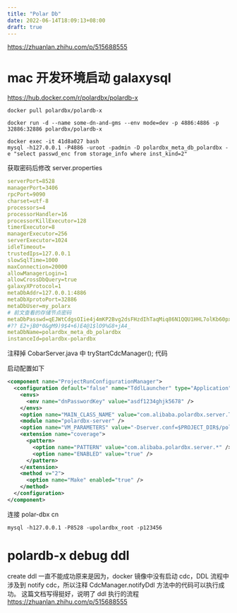 ```yaml
---
title: "Polar Db"
date: 2022-06-14T18:09:13+08:00
draft: true
---
```


https://zhuanlan.zhihu.com/p/515688555

# mac 开发环境启动 galaxysql
https://hub.docker.com/r/polardbx/polardb-x

```
docker pull polardbx/polardb-x
```

```
docker run -d --name some-dn-and-gms --env mode=dev -p 4886:4886 -p 32886:32886 polardbx/polardb-x
```

```
docker exec -it 41d8a027 bash
mysql -h127.0.0.1 -P4886 -uroot -padmin -D polardbx_meta_db_polardbx -e "select passwd_enc from storage_info where inst_kind=2"
```
获取密码后修改 server.properties

```yaml
serverPort=8528
managerPort=3406
rpcPort=9090
charset=utf-8
processors=4
processorHandler=16
processorKillExecutor=128
timerExecutor=8
managerExecutor=256
serverExecutor=1024
idleTimeout=
trustedIps=127.0.0.1
slowSqlTime=1000
maxConnection=20000
allowManagerLogin=1
allowCrossDbQuery=true
galaxyXProtocol=1
metaDbAddr=127.0.0.1:4886
metaDbXprotoPort=32886
metaDbUser=my_polarx
# 前文查看的存储节点密码
metaDbPasswd=qEJWtCdgsOIie4j4mKP2Bvg2dsFHzdIhTaqMiq86N1QQU1HHL7olKb60pxz5hp/4
#?? E2+jB0*0&gM9)9$4+6)E4@1$lO9%G8+jA4_
metaDbName=polardbx_meta_db_polardbx
instanceId=polardbx-polardbx
```
注释掉 CobarServer.java 中  tryStartCdcManager(); 代码

启动配置如下
```xml
<component name="ProjectRunConfigurationManager">
  <configuration default="false" name="TddlLauncher" type="Application" factoryName="Application" singleton="false" nameIsGenerated="true">
    <envs>
      <env name="dnPasswordKey" value="asdf1234ghjk5678" />
    </envs>
    <option name="MAIN_CLASS_NAME" value="com.alibaba.polardbx.server.TddlLauncher" />
    <module name="polardbx-server" />
    <option name="VM_PARAMETERS" value="-Dserver.conf=$PROJECT_DIR$/polardbx-server/src/main/conf/server.properties" />
    <extension name="coverage">
      <pattern>
        <option name="PATTERN" value="com.alibaba.polardbx.server.*" />
        <option name="ENABLED" value="true" />
      </pattern>
    </extension>
    <method v="2">
      <option name="Make" enabled="true" />
    </method>
  </configuration>
</component>
```
连接 polar-dbx cn
```
mysql -h127.0.0.1 -P8528 -upolardbx_root -p123456
```
# polardb-x debug ddl
 create ddl 一直不能成功原来是因为，docker 镜像中没有启动 cdc，DDL 流程中涉及到 notify cdc，所以注释 CdcManager.notifyDdl 方法中的代码可以执行成功。
 这篇文档写得挺好，说明了 ddl 执行的流程
 https://zhuanlan.zhihu.com/p/515688555
